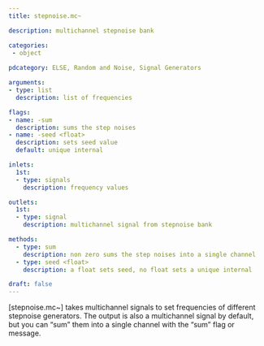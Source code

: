 ```yaml
---
title: stepnoise.mc~

description: multichannel stepnoise bank

categories:
 - object
 
pdcategory: ELSE, Random and Noise, Signal Generators

arguments:
- type: list
  description: list of frequencies

flags:
- name: -sum
  description: sums the step noises
- name: -seed <float>
  description: sets seed value
  default: unique internal

inlets:
  1st:
  - type: signals
    description: frequency values

outlets:
  1st:
  - type: signal
    description: multichannel signal from stepnoise bank

methods:
  - type: sum
    description: non zero sums the step noises into a single channel
  - type: seed <float>
    description: a float sets seed, no float sets a unique internal

draft: false
---
```


[stepnoise.mc~] takes multichannel signals to set frequencies of different stepnoise generators. The output is also a multichannel signal by default, but you can “sum” them into a single channel with the “sum” flag or message.
